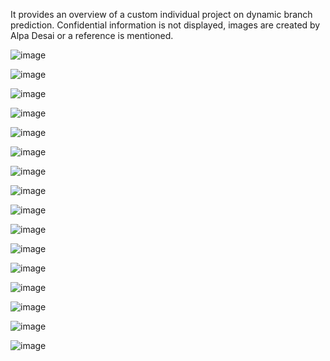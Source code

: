 It provides an overview of a custom individual project on dynamic branch prediction. 
Confidential information is not displayed, images are created by Alpa Desai or a reference is mentioned.

![image](Slide1.jpg)

![image](Slide2.jpg)

![image](Slide3.jpg)

![image](Slide4.jpg)

![image](Slide5.jpg)

![image](Slide6.jpg)

![image](Slide7.jpg)

![image](Slide8.jpg)

![image](Slide9.jpg)

![image](Slide10.jpg)

![image](Slide11.jpg)

![image](Slide12.jpg)

![image](Slide13.jpg)

![image](Slide14.jpg)

![image](USCopyrightCertificate.png)

![image](EthicsandExcellence.png)



